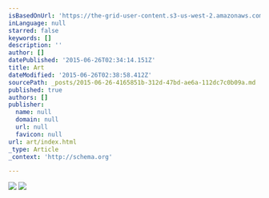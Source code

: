 ```yaml
---
isBasedOnUrl: 'https://the-grid-user-content.s3-us-west-2.amazonaws.com/cb31bc2f-6139-48c3-b996-a6635ee5fa4b.png'
inLanguage: null
starred: false
keywords: []
description: ''
author: []
datePublished: '2015-06-26T02:34:14.151Z'
title: Art
dateModified: '2015-06-26T02:38:58.412Z'
sourcePath: _posts/2015-06-26-4165851b-312d-47bd-ae6a-112dc7c0b09a.md
published: true
authors: []
publisher:
  name: null
  domain: null
  url: null
  favicon: null
url: art/index.html
_type: Article
_context: 'http://schema.org'

---
```

![](https://the-grid-user-content.s3-us-west-2.amazonaws.com/cb31bc2f-6139-48c3-b996-a6635ee5fa4b.png)
![](https://the-grid-user-content.s3-us-west-2.amazonaws.com/39dae619-1e89-45bd-9b82-71a0755f0fc2.png)